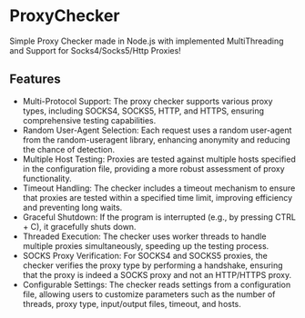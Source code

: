 # ProxyChecker
Simple Proxy Checker made in Node.js with implemented MultiThreading and Support for Socks4/Socks5/Http Proxies!

## Features

- Multi-Protocol Support: The proxy checker supports various proxy types, including SOCKS4, SOCKS5, HTTP, and HTTPS, ensuring comprehensive testing capabilities.
- Random User-Agent Selection: Each request uses a random user-agent from the random-useragent library, enhancing anonymity and reducing the chance of detection.
- Multiple Host Testing: Proxies are tested against multiple hosts specified in the configuration file, providing a more robust assessment of proxy functionality.
- Timeout Handling: The checker includes a timeout mechanism to ensure that proxies are tested within a specified time limit, improving efficiency and preventing long waits.
- Graceful Shutdown: If the program is interrupted (e.g., by pressing CTRL + C), it gracefully shuts down.
- Threaded Execution: The checker uses worker threads to handle multiple proxies simultaneously, speeding up the testing process.
- SOCKS Proxy Verification: For SOCKS4 and SOCKS5 proxies, the checker verifies the proxy type by performing a handshake, ensuring that the proxy is indeed a SOCKS proxy and not an HTTP/HTTPS proxy.
- Configurable Settings: The checker reads settings from a configuration file, allowing users to customize parameters such as the number of threads, proxy type, input/output files, timeout, and hosts.
